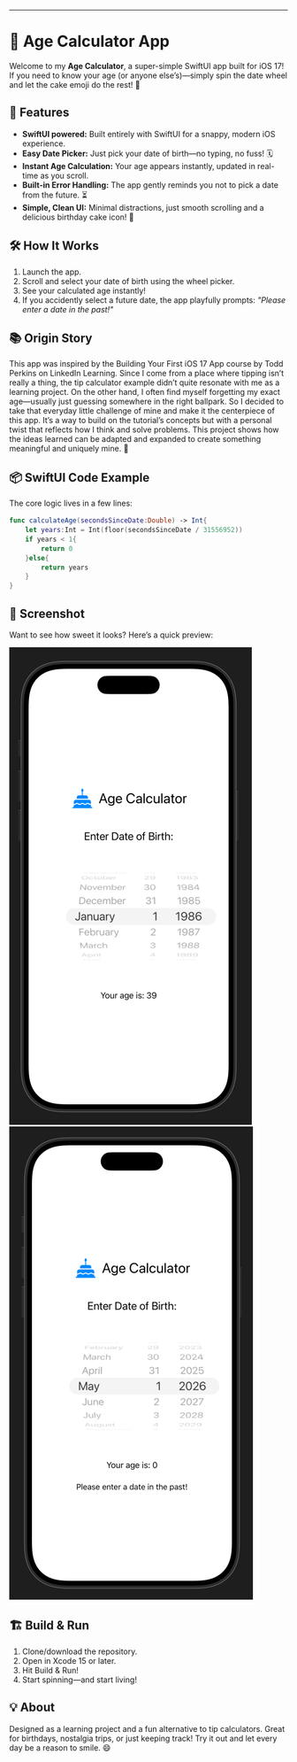 ***

# 🎂 Age Calculator App

Welcome to my **Age Calculator**, a super-simple SwiftUI app built for iOS 17! If you need to know your age (or anyone else’s)—simply spin the date wheel and let the cake emoji do the rest! 🍰

## 🚀 Features

- **SwiftUI powered:** Built entirely with SwiftUI for a snappy, modern iOS experience.
- **Easy Date Picker:** Just pick your date of birth—no typing, no fuss! 🗓️
- **Instant Age Calculation:** Your age appears instantly, updated in real-time as you scroll.
- **Built-in Error Handling:** The app gently reminds you not to pick a date from the future. ⏳
- **Simple, Clean UI:** Minimal distractions, just smooth scrolling and a delicious birthday cake icon! 🎉


## 🛠️ How It Works

1. Launch the app.
2. Scroll and select your date of birth using the wheel picker.
3. See your calculated age instantly!
4. If you accidently select a future date, the app playfully prompts: _"Please enter a date in the past!"_

## 📚 Origin Story

This app was inspired by the Building Your First iOS 17 App course by Todd Perkins on LinkedIn Learning. Since I come from a place where tipping isn’t really a thing, the tip calculator example didn’t quite resonate with me as a learning project. On the other hand, I often find myself forgetting my exact age—usually just guessing somewhere in the right ballpark. So I decided to take that everyday little challenge of mine and make it the centerpiece of this app. It’s a way to build on the tutorial’s concepts but with a personal twist that reflects how I think and solve problems. This project shows how the ideas learned can be adapted and expanded to create something meaningful and uniquely mine. 🎯

## 📦 SwiftUI Code Example

The core logic lives in a few lines:

```swift
func calculateAge(secondsSinceDate:Double) -> Int{
    let years:Int = Int(floor(secondsSinceDate / 31556952))
    if years < 1{
        return 0
    }else{
        return years
    }
}
```


## 🧁 Screenshot

Want to see how sweet it looks? Here’s a quick preview:

![Main Interface](Screenshots/20250917-IphoneAgeCalculator-2.png)
![Error Checking](Screenshots/20250917-IphoneAgeCalculator-1.png)

## 🏗️ Build \& Run

1. Clone/download the repository.
2. Open in Xcode 15 or later.
3. Hit Build \& Run!
4. Start spinning—and start living!

## 💡 About

Designed as a learning project and a fun alternative to tip calculators. Great for birthdays, nostalgia trips, or just keeping track! Try it out and let every day be a reason to smile. 😄
